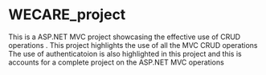 # WECARE_project
This is a ASP.NET MVC project showcasing the effective use of CRUD operations .
This project highlights the use of all the MVC CRUD operations 
The use of authenticatoion is also highlighted in this project and this is accounts for a complete project on the ASP.NET MVC operations
